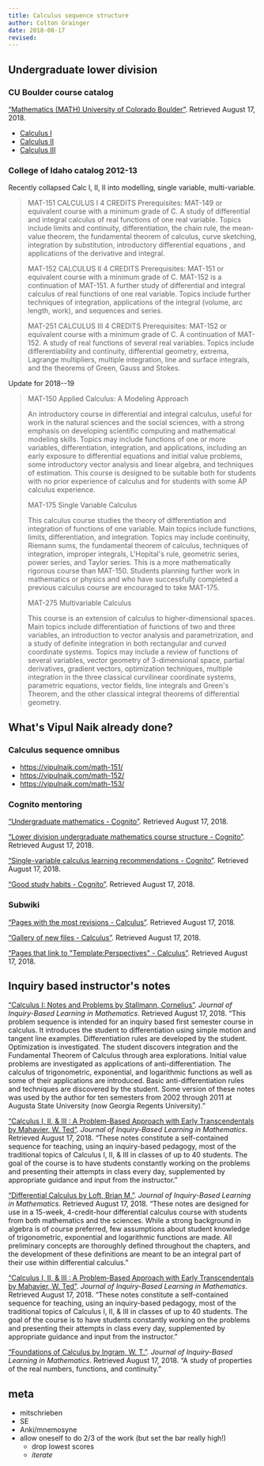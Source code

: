 ```yaml
---
title: Calculus sequence structure
author: Colton Grainger
date: 2018-08-17
revised:
---
```


## Undergraduate lower division

### CU Boulder course catalog

[“Mathematics (MATH) University of Colorado Boulder”](https://catalog.colorado.edu/courses-a-z/math/). Retrieved August 17, 2018.

- [Calculus I](https://math.colorado.edu/math1300/)
- [Calculus II](https://math.colorado.edu/math2300/)
- [Calculus III](https://math.colorado.edu/math2400/)

### College of Idaho catalog 2012-13

Recently collapsed Calc I, II, II into modelling, single variable, multi-variable.

> MAT-151   CALCULUS I 
> 4 CREDITS 
> Prerequisites: MAT-149 or equivalent course with 
> a minimum grade of C. 
> A study of differential and integral calculus of real 
> functions of one real variable. Topics include limits 
> and continuity, differentiation, the chain rule, the 
> mean-value theorem, the fundamental theorem of 
> calculus, curve sketching, integration by 
> substitution, introductory differential equations , and 
> applications of the derivative and integral. 
> 
> MAT-152   CALCULUS II
> 4 CREDITS
> Prerequisites: MAT-151 or equivalent course with
> a minimum grade of C.
> MAT-152 is a continuation of MAT-151. A further
> study of differential and integral calculus of real
> functions of one real variable. Topics include further
> techniques of integration, applications of the
> integral (volume, arc length, work), and sequences
> and series.
> 
> MAT-251   CALCULUS III
> 4 CREDITS
> Prerequisites: MAT-152 or equivalent course with
> a minimum grade of C.
> A continuation of MAT-152. A study of real
> functions of several real variables. Topics include
> differentiability and continuity, differential geometry,
> extrema, Lagrange multipliers, multiple integration,
> line and surface integrals, and the theorems of
> Green, Gauss and Stokes.

Update for 2018--19

> MAT-150 Applied Calculus: A Modeling Approach
> 
> An introductory course in differential and integral calculus, useful for work in the natural sciences and the social sciences, with a strong emphasis on developing scientific computing and mathematical modeling skills. Topics may include functions of one or more variables, differentiation, integration, and applications, including an early exposure to differential equations and initial value problems, some introductory vector analysis and linear algebra, and techniques of estimation. This course is designed to be suitable both for students with no prior experience of calculus and for students with some AP calculus experience. 
> 
> MAT-175 Single Variable Calculus
> 
> This calculus course studies the theory of differentiation and integration of functions of one variable. Main topics include functions, limits, differentiation, and integration. Topics may include continuity, Riemann sums, the fundamental theorem of calculus, techniques of integration, improper integrals, L'Hopital's rule, geometric series, power series, and Taylor series. This is a more mathematically rigorous course than MAT-150. Students planning further work in mathematics or physics and who have successfully completed a previous calculus course are encouraged to take MAT-175.
> 
> MAT-275 Multivariable Calculus
> 
> This course is an extension of calculus to higher-dimensional spaces. Main topics include differentiation of functions of two and three variables, an introduction to vector analysis and parametrization, and a study of definite integration in both rectangular and curved coordinate systems. Topics may include a review of functions of several variables, vector geometry of 3-dimensional space, partial derivatives, gradient vectors, optimization techniques, multiple integration in the three classical curvilinear coordinate systems, parametric equations, vector fields, line integrals and Green's Theorem, and the other classical integral theorems of differential geometry.

## What's Vipul Naik already done?

### Calculus sequence omnibus

- <https://vipulnaik.com/math-151/>
- <https://vipulnaik.com/math-152/>
- <https://vipulnaik.com/math-153/>

### Cognito mentoring

[“Undergraduate mathematics - Cognito”](https://info.cognitomentoring.org/wiki/Undergraduate_mathematics). Retrieved August 17, 2018.

[“Lower division undergraduate mathematics course structure - Cognito”](https://info.cognitomentoring.org/wiki/Lower_division_undergraduate_mathematics_course_structure). Retrieved August 17, 2018.

[“Single-variable calculus learning recommendations - Cognito”](https://info.cognitomentoring.org/wiki/Single-variable_calculus_learning_recommendations). Retrieved August 17, 2018.

[“Good study habits - Cognito”](https://info.cognitomentoring.org/wiki/Good_study_habits). Retrieved August 17, 2018.

### Subwiki

[“Pages with the most revisions - Calculus”](https://calculus.subwiki.org/wiki/Special:MostRevisions). Retrieved August 17, 2018.

[“Gallery of new files - Calculus”](https://calculus.subwiki.org/wiki/Special:NewFiles). Retrieved August 17, 2018.

[“Pages that link to "Template:Perspectives" - Calculus”](https://calculus.subwiki.org/wiki/Special:WhatLinksHere/Template:Perspectives). Retrieved August 17, 2018.

## Inquiry based instructor's notes

[“Calculus I: Notes and Problems by Stallmann, Cornelius”](http://jiblm.org//downloads/dlitem.php?id=103&category=jiblmjournal). *Journal of Inquiry-Based Learning in Mathematics*. Retrieved August 17, 2018. “This problem sequence is intended for an inquiry based first semester course in calculus. It introduces the student to differentiation using simple motion and tangent line examples. Differentiation rules are developed by the student. Optimization is investigated. The student discovers integration and the Fundamental Theorem of Calculus through area explorations. Initial value problems are investigated as applications of anti-differentiation. The calculus of trigonometric, exponential, and logarithmic functions as well as some of their applications are introduced. Basic anti-differentiation rules and techniques are discovered by the student. Some version of these notes was used by the author for ten semesters from 2002 through 2011 at Augusta State University (now Georgia Regents University).”

[“Calculus I, II, & III : A Problem-Based Approach with Early Transcendentals by Mahavier, W. Ted”](http://jiblm.org//downloads/dlitem.php?id=100&category=jiblmjournal). *Journal of Inquiry-Based Learning in Mathematics*. Retrieved August 17, 2018. “These notes constitute a self-contained sequence for teaching, using an inquiry-based pedagogy, most of the traditional topics of Calculus I, II, & III in classes of up to 40 students. The goal of the course is to have students constantly working on the problems and presenting their attempts in class every day, supplemented by appropriate guidance and input from the instructor.”

[“Differential Calculus by Loft, Brian M.”](http://jiblm.org//downloads/dlitem.php?id=92&category=jiblmjournal). *Journal of Inquiry-Based Learning in Mathematics*. Retrieved August 17, 2018. “These notes are designed for use in a 15-week, 4-credit-hour differential calculus course with students from both mathematics and the sciences. While a strong background in algebra is of course preferred, few assumptions about student knowledge of trigonometric, exponential and logarithmic functions are made. All preliminary concepts are thoroughly defined throughout the chapters, and the development of these definitions are meant to be an integral part of their use within differential calculus.”

[“Calculus I, II, & III : A Problem-Based Approach with Early Transcendentals by Mahavier, W. Ted”](http://www.jiblm.org/downloads/dlitem.php?id=100&category=jiblmjournal). *Journal of Inquiry-Based Learning in Mathematics*. Retrieved August 17, 2018. “These notes constitute a self-contained sequence for teaching, using an inquiry-based pedagogy, most of the traditional topics of Calculus I, II, & III in classes of up to 40 students. The goal of the course is to have students constantly working on the problems and presenting their attempts in class every day, supplemented by appropriate guidance and input from the instructor.”

[“Foundations of Calculus by Ingram, W. T.”](http://jiblm.org//downloads/dlitem.php?id=64&category=jiblmjournal). *Journal of Inquiry-Based Learning in Mathematics*. Retrieved August 17, 2018. “A study of properties of the real numbers, functions, and continuity.”

## meta

- mitschrieben
- SE
- Anki/mnemosyne
- allow oneself to do 2/3 of the work (but set the bar really high!)
    - drop lowest scores
    - *iterate*
